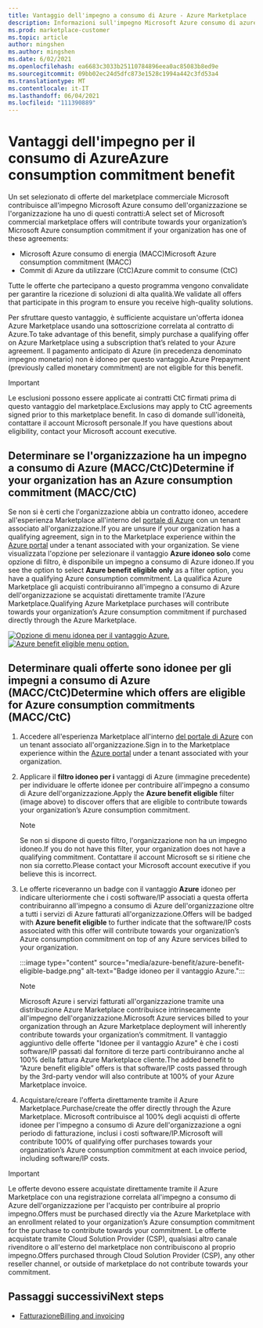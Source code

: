 ```yaml
---
title: Vantaggio dell'impegno a consumo di Azure - Azure Marketplace
description: Informazioni sull'impegno Microsoft Azure consumo di azure( MACC), su come determinare se l'organizzazione ha la possibilità di trovare offerte in portale di Azure idonee per il vantaggio Azure.
ms.prod: marketplace-customer
ms.topic: article
author: mingshen
ms.author: mingshen
ms.date: 6/02/2021
ms.openlocfilehash: ea6683c3033b25110784896eea0ac85083b8ed9e
ms.sourcegitcommit: 09bb02ec24d5dfc873e1528c1994a442c3fd53a4
ms.translationtype: MT
ms.contentlocale: it-IT
ms.lasthandoff: 06/04/2021
ms.locfileid: "111390889"
---
```

# <a name="azure-consumption-commitment-benefit"></a><span data-ttu-id="fd74b-103">Vantaggi dell'impegno per il consumo di Azure</span><span class="sxs-lookup"><span data-stu-id="fd74b-103">Azure consumption commitment benefit</span></span>

<span data-ttu-id="fd74b-104">Un set selezionato di offerte del marketplace commerciale Microsoft contribuisce all'impegno Microsoft Azure consumo dell'organizzazione se l'organizzazione ha uno di questi contratti:</span><span class="sxs-lookup"><span data-stu-id="fd74b-104">A select set of Microsoft commercial marketplace offers will contribute towards your organization’s Microsoft Azure consumption commitment if your organization has one of these agreements:</span></span>

- <span data-ttu-id="fd74b-105">Microsoft Azure consumo di energia (MACC)</span><span class="sxs-lookup"><span data-stu-id="fd74b-105">Microsoft Azure consumption commitment (MACC)</span></span>
- <span data-ttu-id="fd74b-106">Commit di Azure da utilizzare (CtC)</span><span class="sxs-lookup"><span data-stu-id="fd74b-106">Azure commit to consume (CtC)</span></span>

<span data-ttu-id="fd74b-107">Tutte le offerte che partecipano a questo programma vengono convalidate per garantire la ricezione di soluzioni di alta qualità.</span><span class="sxs-lookup"><span data-stu-id="fd74b-107">We validate all offers that participate in this program to ensure you receive high-quality solutions.</span></span>

<span data-ttu-id="fd74b-108">Per sfruttare questo vantaggio, è sufficiente acquistare un'offerta idonea Azure Marketplace usando una sottoscrizione correlata al contratto di Azure.</span><span class="sxs-lookup"><span data-stu-id="fd74b-108">To take advantage of this benefit, simply purchase a qualifying offer on Azure Marketplace using a subscription that’s related to your Azure agreement.</span></span> <span data-ttu-id="fd74b-109">Il pagamento anticipato di Azure (in precedenza denominato impegno monetario) non è idoneo per questo vantaggio.</span><span class="sxs-lookup"><span data-stu-id="fd74b-109">Azure Prepayment (previously called monetary commitment) are not eligible for this benefit.</span></span>

> [!IMPORTANT]
> <span data-ttu-id="fd74b-110">Le esclusioni possono essere applicate ai contratti CtC firmati prima di questo vantaggio del marketplace.</span><span class="sxs-lookup"><span data-stu-id="fd74b-110">Exclusions may apply to CtC agreements signed prior to this marketplace benefit.</span></span> <span data-ttu-id="fd74b-111">In caso di domande sull'idoneità, contattare il account Microsoft personale.</span><span class="sxs-lookup"><span data-stu-id="fd74b-111">If you have questions about eligibility, contact your Microsoft account executive.</span></span>

## <a name="determine-if-your-organization-has-an-azure-consumption-commitment-maccctc"></a><span data-ttu-id="fd74b-112">Determinare se l'organizzazione ha un impegno a consumo di Azure (MACC/CtC)</span><span class="sxs-lookup"><span data-stu-id="fd74b-112">Determine if your organization has an Azure consumption commitment (MACC/CtC)</span></span>

<span data-ttu-id="fd74b-113">Se non si è certi che l'organizzazione abbia un contratto idoneo, accedere all'esperienza Marketplace all'interno del [portale di Azure](https://ms.portal.azure.com/#blade/Microsoft_Azure_Marketplace/MarketplaceOffersBlade/selectedMenuItemId/home) con un tenant associato all'organizzazione.</span><span class="sxs-lookup"><span data-stu-id="fd74b-113">If you are unsure if your organization has a qualifying agreement, sign in to the Marketplace experience within the [Azure portal](https://ms.portal.azure.com/#blade/Microsoft_Azure_Marketplace/MarketplaceOffersBlade/selectedMenuItemId/home) under a tenant associated with your organization.</span></span> <span data-ttu-id="fd74b-114">Se viene visualizzata l'opzione per selezionare il vantaggio **Azure idoneo solo** come opzione di filtro, è disponibile un impegno a consumo di Azure idoneo.</span><span class="sxs-lookup"><span data-stu-id="fd74b-114">If you see the option to select **Azure benefit eligible only** as a filter option, you have a qualifying Azure consumption commitment.</span></span> <span data-ttu-id="fd74b-115">La qualifica Azure Marketplace gli acquisti contribuiranno all'impegno a consumo di Azure dell'organizzazione se acquistati direttamente tramite l'Azure Marketplace.</span><span class="sxs-lookup"><span data-stu-id="fd74b-115">Qualifying Azure Marketplace purchases will contribute towards your organization’s Azure consumption commitment if purchased directly through the Azure Marketplace.</span></span>

<span data-ttu-id="fd74b-116">[![Opzione di menu idonea per il vantaggio Azure.](media/azure-benefit/azure-benefit-eligible.png)](media/azure-benefit/azure-benefit-eligible.png#lightbox)</span><span class="sxs-lookup"><span data-stu-id="fd74b-116">[![Azure benefit eligible menu option.](media/azure-benefit/azure-benefit-eligible.png)](media/azure-benefit/azure-benefit-eligible.png#lightbox)</span></span>

## <a name="determine-which-offers-are-eligible-for-azure-consumption-commitments-maccctc"></a><span data-ttu-id="fd74b-117">Determinare quali offerte sono idonee per gli impegni a consumo di Azure (MACC/CtC)</span><span class="sxs-lookup"><span data-stu-id="fd74b-117">Determine which offers are eligible for Azure consumption commitments (MACC/CtC)</span></span>

1. <span data-ttu-id="fd74b-118">Accedere all'esperienza Marketplace all'interno [del portale di Azure](https://ms.portal.azure.com/#blade/Microsoft_Azure_Marketplace/MarketplaceOffersBlade/selectedMenuItemId/home) con un tenant associato all'organizzazione.</span><span class="sxs-lookup"><span data-stu-id="fd74b-118">Sign in to the Marketplace experience within the [Azure portal](https://ms.portal.azure.com/#blade/Microsoft_Azure_Marketplace/MarketplaceOffersBlade/selectedMenuItemId/home) under a tenant associated with your organization.</span></span>
2. <span data-ttu-id="fd74b-119">Applicare il **filtro idoneo per i** vantaggi di Azure (immagine precedente) per individuare le offerte idonee per contribuire all'impegno a consumo di Azure dell'organizzazione.</span><span class="sxs-lookup"><span data-stu-id="fd74b-119">Apply the **Azure benefit eligible** filter (image above) to discover offers that are eligible to contribute towards your organization’s Azure consumption commitment.</span></span>

   > [!NOTE]
   > <span data-ttu-id="fd74b-120">Se non si dispone di questo filtro, l'organizzazione non ha un impegno idoneo.</span><span class="sxs-lookup"><span data-stu-id="fd74b-120">If you do not have this filter, your organization does not have a qualifying commitment.</span></span> <span data-ttu-id="fd74b-121">Contattare il account Microsoft se si ritiene che non sia corretto.</span><span class="sxs-lookup"><span data-stu-id="fd74b-121">Please contact your Microsoft account executive if you believe this is incorrect.</span></span>
 
3. <span data-ttu-id="fd74b-122">Le offerte riceveranno un badge con il vantaggio **Azure** idoneo per indicare ulteriormente che i costi software/IP associati a questa offerta contribuiranno all'impegno a consumo di Azure dell'organizzazione oltre a tutti i servizi di Azure fatturati all'organizzazione.</span><span class="sxs-lookup"><span data-stu-id="fd74b-122">Offers will be badged with **Azure benefit eligible** to further indicate that the software/IP costs associated with this offer will contribute towards your organization’s Azure consumption commitment on top of any Azure services billed to your organization.</span></span>

    :::image type="content" source="media/azure-benefit/azure-benefit-eligible-badge.png" alt-text="Badge idoneo per il vantaggio Azure.":::

   > [!NOTE]
   > <span data-ttu-id="fd74b-124">Microsoft Azure i servizi fatturati all'organizzazione tramite una distribuzione Azure Marketplace contribuisce intrinsecamente all'impegno dell'organizzazione.</span><span class="sxs-lookup"><span data-stu-id="fd74b-124">Microsoft Azure services billed to your organization through an Azure Marketplace deployment will inherently contribute towards your organization’s commitment.</span></span> <span data-ttu-id="fd74b-125">Il vantaggio aggiuntivo delle offerte "Idonee per il vantaggio Azure" è che i costi software/IP passati dal fornitore di terze parti contribuiranno anche al 100% della fattura Azure Marketplace cliente.</span><span class="sxs-lookup"><span data-stu-id="fd74b-125">The added benefit to “Azure benefit eligible” offers is that software/IP costs passed through by the 3rd-party vendor will also contribute at 100% of your Azure Marketplace invoice.</span></span>

4. <span data-ttu-id="fd74b-126">Acquistare/creare l'offerta direttamente tramite il Azure Marketplace.</span><span class="sxs-lookup"><span data-stu-id="fd74b-126">Purchase/create the offer directly through the Azure Marketplace.</span></span> <span data-ttu-id="fd74b-127">Microsoft contribuisce al 100% degli acquisti di offerte idonee per l'impegno a consumo di Azure dell'organizzazione a ogni periodo di fatturazione, inclusi i costi software/IP.</span><span class="sxs-lookup"><span data-stu-id="fd74b-127">Microsoft will contribute 100% of qualifying offer purchases towards your organization’s Azure consumption commitment at each invoice period, including software/IP costs.</span></span>

> [!IMPORTANT]
> <span data-ttu-id="fd74b-128">Le offerte devono essere acquistate direttamente tramite il Azure Marketplace con una registrazione correlata all'impegno a consumo di Azure dell'organizzazione per l'acquisto per contribuire al proprio impegno.</span><span class="sxs-lookup"><span data-stu-id="fd74b-128">Offers must be purchased directly via the Azure Marketplace with an enrollment related to your organization’s Azure consumption commitment for the purchase to contribute towards your commitment.</span></span> <span data-ttu-id="fd74b-129">Le offerte acquistate tramite Cloud Solution Provider (CSP), qualsiasi altro canale rivenditore o all'esterno del marketplace non contribuiscono al proprio impegno.</span><span class="sxs-lookup"><span data-stu-id="fd74b-129">Offers purchased through Cloud Solution Provider (CSP), any other reseller channel, or outside of marketplace do not contribute towards your commitment.</span></span>

## <a name="next-steps"></a><span data-ttu-id="fd74b-130">Passaggi successivi</span><span class="sxs-lookup"><span data-stu-id="fd74b-130">Next steps</span></span>

- [<span data-ttu-id="fd74b-131">Fatturazione</span><span class="sxs-lookup"><span data-stu-id="fd74b-131">Billing and invoicing</span></span>](billing-invoicing.md)
